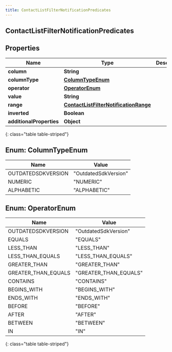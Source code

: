 ```yaml
---
title: ContactListFilterNotificationPredicates
---
```

## ContactListFilterNotificationPredicates


## Properties

| Name | Type | Description | Notes |
| ------------ | ------------- | ------------- | ------------- |
| **column** | **String** |  |  [optional] |
| **columnType** | [**ColumnTypeEnum**](#ColumnTypeEnum) |  |  [optional] |
| **operator** | [**OperatorEnum**](#OperatorEnum) |  |  [optional] |
| **value** | **String** |  |  [optional] |
| **range** | [**ContactListFilterNotificationRange**](ContactListFilterNotificationRange.html) |  |  [optional] |
| **inverted** | **Boolean** |  |  [optional] |
| **additionalProperties** | **Object** |  |  [optional] |
{: class="table table-striped"}


<a name="ColumnTypeEnum"></a>

## Enum: ColumnTypeEnum

| Name | Value |
| ---- | ----- |
| OUTDATEDSDKVERSION | &quot;OutdatedSdkVersion&quot; |
| NUMERIC | &quot;NUMERIC&quot; |
| ALPHABETIC | &quot;ALPHABETIC&quot; |


<a name="OperatorEnum"></a>

## Enum: OperatorEnum

| Name | Value |
| ---- | ----- |
| OUTDATEDSDKVERSION | &quot;OutdatedSdkVersion&quot; |
| EQUALS | &quot;EQUALS&quot; |
| LESS_THAN | &quot;LESS_THAN&quot; |
| LESS_THAN_EQUALS | &quot;LESS_THAN_EQUALS&quot; |
| GREATER_THAN | &quot;GREATER_THAN&quot; |
| GREATER_THAN_EQUALS | &quot;GREATER_THAN_EQUALS&quot; |
| CONTAINS | &quot;CONTAINS&quot; |
| BEGINS_WITH | &quot;BEGINS_WITH&quot; |
| ENDS_WITH | &quot;ENDS_WITH&quot; |
| BEFORE | &quot;BEFORE&quot; |
| AFTER | &quot;AFTER&quot; |
| BETWEEN | &quot;BETWEEN&quot; |
| IN | &quot;IN&quot; |
{: class="table table-striped"}



